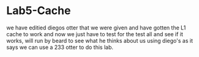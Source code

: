 # Lab5-Cache

we have editied diegos otter that we were given and have gotten the L1 cache to work and now we just have to test for the test all and see if it works, will run by beard to see what he thinks about us using diego's as it says we can use a 233 otter to do this lab.
